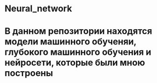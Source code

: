 # Neural_network

# В данном репозитории находятся модели машинного обученяи, глубокого машинного обучения и нейросети, которые были мною построены 
